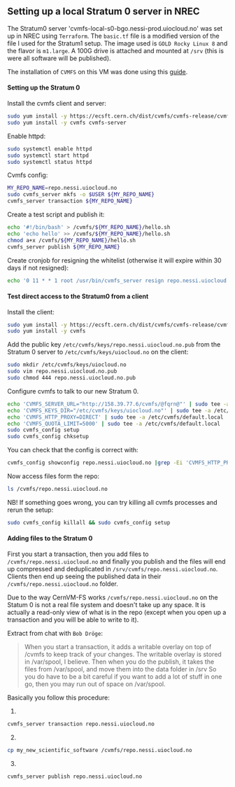 ## Setting up a local Stratum 0 server in NREC

The Stratum0 server 'cvmfs-local-s0-bgo.nessi-prod.uiocloud.no' was set up in NREC using
`Terraform`. The `basic.tf` file is a modified version of the file I used for the Stratum1
setup. The image used is `GOLD Rocky Linux 8` and the flavor is `m1.large`. A 100G drive
is attached and mounted at `/srv` (this is were all software will be published).

The installation of `CVMFS` on this VM was done using this
[guide](https://cvmfs-contrib.github.io/cvmfs-tutorial-2021/02_stratum0_client/).

#### Setting up the Stratum 0
Install the cvmfs client and server:

```bash
sudo yum install -y https://ecsft.cern.ch/dist/cvmfs/cvmfs-release/cvmfs-release-latest.noarch.rpm
sudo yum install -y cvmfs cvmfs-server
```

Enable httpd:

```bash
sudo systemctl enable httpd
sudo systemctl start httpd
sudo systemctl status httpd
```

Cvmfs config:

```bash
MY_REPO_NAME=repo.nessi.uiocloud.no
sudo cvmfs_server mkfs -o $USER ${MY_REPO_NAME}
cvmfs_server transaction ${MY_REPO_NAME}
```

Create a test script and publish it:

```bash
echo '#!/bin/bash' > /cvmfs/${MY_REPO_NAME}/hello.sh
echo 'echo hello' >> /cvmfs/${MY_REPO_NAME}/hello.sh
chmod a+x /cvmfs/${MY_REPO_NAME}/hello.sh
cvmfs_server publish ${MY_REPO_NAME}
```

Create cronjob for resigning the whitelist (otherwise it will expire within 30 days if not
resigned):

```bash
echo '0 11 * * 1 root /usr/bin/cvmfs_server resign repo.nessi.uiocloud.no' | sudo tee -a /etc/cron.d/cvmfs_resign
```


#### Test direct access to the Stratum0 from a client

Install the client:

```bash
sudo yum install -y https://ecsft.cern.ch/dist/cvmfs/cvmfs-release/cvmfs-release-latest.noarch.rpm
sudo yum install -y cvmfs
```


Add the public key `/etc/cvmfs/keys/repo.nessi.uiocloud.no.pub` from the Stratum 0 server to
`/etc/cvmfs/keys/uiocloud.no` on the client:

```bash
sudo mkdir /etc/cvmfs/keys/uiocloud.no
sudo vim repo.nessi.uiocloud.no.pub
sudo chmod 444 repo.nessi.uiocloud.no.pub
```

Configure cvmfs to talk to our new Stratum 0. 

```bash
echo 'CVMFS_SERVER_URL="http://158.39.77.6/cvmfs/@fqrn@"' | sudo tee -a /etc/cvmfs/config.d/repo.nessi.uiocloud.no.conf
echo 'CVMFS_KEYS_DIR="/etc/cvmfs/keys/uiocloud.no"' | sudo tee -a /etc/cvmfs/config.d/repo.nessi.uiocloud.no.conf
echo 'CVMFS_HTTP_PROXY=DIRECT' | sudo tee -a /etc/cvmfs/default.local
echo 'CVMFS_QUOTA_LIMIT=5000' | sudo tee -a /etc/cvmfs/default.local
sudo cvmfs_config setup
sudo cvmfs_config chksetup
```

You can check that the config is correct with:

```bash
cvmfs_config showconfig repo.nessi.uiocloud.no |grep -Ei 'CVMFS_HTTP_PROXY|CVMFS_KEYS_DIR'
```

Now access files form the repo:

```bash
ls /cvmfs/repo.nessi.uiocloud.no
```


NB! If something goes wrong, you can try killing all cvmfs processes and rerun the setup:

```bash
sudo cvmfs_config killall && sudo cvmfs_config setup
```

#### Adding files to the Stratum 0

First you start a transaction, then you add files to `/cvmfs/repo.nessi.uiocloud.no` and finally you
publish and the files will end up compressed and deduplicated in `/srv/cvmfs/repo.nessi.uiocloud.no`.
Clients then end up seeing the published data in their `/cvmfs/repo.nessi.uiocloud.no` folder.

Due to the way CernVM-FS works `/cvmfs/repo.nessi.uiocloud.no` on the Statum 0 is not a real file
system and doesn't take up any space. It is actually a read-only view of what is in the repo (except
when you open up a transaction and you will be able to write to it). 

Extract from chat with `Bob Dröge`:

> When you start a transaction, it adds a writable overlay on top of /cvmfs to keep track of your
> changes. The writable overlay is stored in /var/spool, I believe. Then when you do the publish, it
> takes the files from /var/spool, and move them into the data folder in /srv So you do have to be a
> bit careful if you want to add a lot of stuff in one go, then you may run out of space on
> /var/spool.

Basically you follow this procedure:

1. 
```bash
cvmfs_server transaction repo.nessi.uiocloud.no
```

2. 

```bash
cp my_new_scientific_software /cvmfs/repo.nessi.uiocloud.no
```

3.

```bash
cvmfs_server publish repo.nessi.uiocloud.no
```




